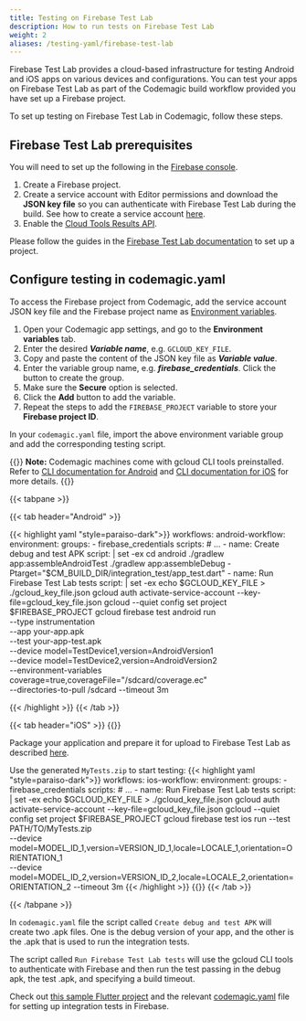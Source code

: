 ```yaml
---
title: Testing on Firebase Test Lab
description: How to run tests on Firebase Test Lab
weight: 2
aliases: /testing-yaml/firebase-test-lab
---
```


Firebase Test Lab provides a cloud-based infrastructure for testing Android and iOS apps on various devices and configurations. You can test your apps on Firebase Test Lab as part of the Codemagic build workflow provided you have set up a Firebase project.

To set up testing on Firebase Test Lab in Codemagic, follow these steps.

## Firebase Test Lab prerequisites

You will need to set up the following in the [Firebase console](https://firebase.google.com/).

1. Create a Firebase project.
2. Create a service account with Editor permissions and download the **JSON key file** so you can authenticate with Firebase Test Lab during the build. See how to create a service account [here](https://docs.codemagic.io/yaml-publishing/google-play/#configure-google-play-api-access).
3. Enable the [Cloud Tools Results API](https://console.cloud.google.com/apis/library/toolresults.googleapis.com?pli=1&project=woven-voyage-217607&folder=&organizationId=).

Please follow the guides in the [Firebase Test Lab documentation](https://firebase.google.com/docs/test-lab/?gclid=EAIaIQobChMIs5qVwqW25QIV8iCtBh3DrwyUEAAYASAAEgLFU_D_BwE) to set up a project.

## Configure testing in codemagic.yaml

To access the Firebase project from Codemagic, add the service account JSON key file and the Firebase project name as [Environment variables](../yaml-basic-configuration/configuring-environment-variables).

1. Open your Codemagic app settings, and go to the **Environment variables** tab.
2. Enter the desired **_Variable name_**, e.g. `GCLOUD_KEY_FILE`.
3. Copy and paste the content of the JSON key file as **_Variable value_**.
4. Enter the variable group name, e.g. **_firebase_credentials_**. Click the button to create the group.
5. Make sure the **Secure** option is selected.
6. Click the **Add** button to add the variable.
7. Repeat the steps to add the `FIREBASE_PROJECT` variable to store your **Firebase project ID**.


In your `codemagic.yaml` file, import the above environment variable group and add the corresponding testing script.

{{<notebox>}}
**Note:** Codemagic machines come with gcloud CLI tools preinstalled. Refer to [CLI documentation for Android](https://firebase.google.com/docs/test-lab/android/command-line) and [CLI documentation for iOS](https://firebase.google.com/docs/test-lab/ios/command-line) for more details.
{{</notebox>}}


{{< tabpane >}}

{{< tab header="Android" >}}

{{< highlight yaml "style=paraiso-dark">}}
workflows:
  android-workflow:
  environment:
    groups:
      - firebase_credentials
  scripts:
    # ...
    - name: Create debug and test APK
      script: | 
        set -ex
        cd android
        ./gradlew app:assembleAndroidTest
        ./gradlew app:assembleDebug -Ptarget="$CM_BUILD_DIR/integration_test/app_test.dart"
    - name: Run Firebase Test Lab tests
      script: | 
        set -ex
        echo $GCLOUD_KEY_FILE > ./gcloud_key_file.json
        gcloud auth activate-service-account --key-file=gcloud_key_file.json
        gcloud --quiet config set project $FIREBASE_PROJECT
        gcloud firebase test android run \
          --type instrumentation \
          --app your-app.apk \
          --test your-app-test.apk \
          --device model=TestDevice1,version=AndroidVersion1  \
          --device model=TestDevice2,version=AndroidVersion2  \
          --environment-variables coverage=true,coverageFile="/sdcard/coverage.ec" \
          --directories-to-pull /sdcard
          --timeout 3m

{{< /highlight >}}
{{< /tab >}}


{{< tab header="iOS" >}}
{{<markdown>}}

Package your application and prepare it for upload to Firebase Test Lab as described [here](https://firebase.google.com/docs/test-lab/ios/run-xctest#package-app).

Use the generated `MyTests.zip` to start testing:
{{< highlight yaml "style=paraiso-dark">}}
workflows:
  ios-workflow:
  environment:
    groups:
      - firebase_credentials
  scripts:
    # ...
    - name: Run Firebase Test Lab tests
      script: | 
        set -ex
        echo $GCLOUD_KEY_FILE > ./gcloud_key_file.json
        gcloud auth activate-service-account --key-file=gcloud_key_file.json
        gcloud --quiet config set project $FIREBASE_PROJECT
        gcloud firebase test ios run --test PATH/TO/MyTests.zip \
          --device model=MODEL_ID_1,version=VERSION_ID_1,locale=LOCALE_1,orientation=ORIENTATION_1 \
          --device model=MODEL_ID_2,version=VERSION_ID_2,locale=LOCALE_2,orientation=ORIENTATION_2
          --timeout 3m
{{< /highlight >}}
{{</markdown>}}
{{< /tab >}}

{{< /tabpane >}}

In `codemagic.yaml` file the script called `Create debug and test APK` will create two .apk files. One is the debug version of your app, and the other is the .apk that is used to run the integration tests.

The script called `Run Firebase Test Lab tests` will use the gcloud CLI tools to authenticate with Firebase and then run the test passing in the debug apk, the test .apk, and specifying a build timeout.

Check out [this sample Flutter project](https://github.com/codemagic-ci-cd/codemagic-sample-projects/tree/main/flutter/flutter-integration-tests-demo-project) and the relevant [codemagic.yaml](https://github.com/codemagic-ci-cd/codemagic-sample-projects/blob/main/flutter/flutter-integration-tests-demo-project/codemagic.yaml) file for setting up integration tests in Firebase.
